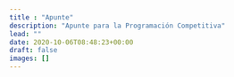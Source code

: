 ```yaml
---
title : "Apunte"
description: "Apunte para la Programación Competitiva"
lead: ""
date: 2020-10-06T08:48:23+00:00
draft: false
images: []
---
```

